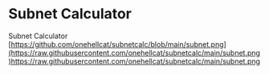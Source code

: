 # Subnet Calculator
 Subnet Calculator
[https://github.com/onehellcat/subnetcalc/blob/main/subnet.png](https://raw.githubusercontent.com/onehellcat/subnetcalc/main/subnet.png)https://raw.githubusercontent.com/onehellcat/subnetcalc/main/subnet.png
